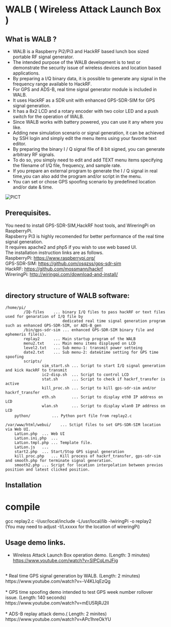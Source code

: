 # WALB ( Wireless Attack Launch Box ) 
## What is WALB ?
* WALB is a Raspberry Pi2/Pi3 and HackRF based lunch box sized portable RF signal generator.
* The intended purpose of the WALB development is to test or demonstrate the security issue of wireless devices and location based applications.
* By preparing a I/Q binary data, it is possible to generate any signal in the frequency range available to HackRF.
* For GPS and ADS-B, real time signal generator module is included in WALB.
* It uses HackRF as a SDR unit with enhanced GPS-SDR-SIM for GPS signal generation.
* It has a 8x2 LCD and a rotary encoder with two color LED and a push switch for the operation of WALB.
* Since WALB works with battery powered, you can use it any where you like.
* Adding new simulation scenario or signal generation, it can be achieved by SSH login and simply edit the menu items using your favorite text editor. 
* By preparing the binary I / Q signal file of 8 bit signed, you can generate arbitrary RF signals.
* To do so, you simply need to edit and add TEXT menu items specifying the filename of I/Q file, frequency, and sample rate.
* If you prepare an external program to generate the I / Q signal in real time,you can also add the program and/or script in the menu. 
* You can set or chose GPS spoofing scenario by predefined location and/or date & time.

![PICT](https://github.com/crecentmoon/WALB/blob/master/images/WALB.png)

## Prerequisites. 
You need to install GPS-SDR-SIM,HackRF host tools, and WireringPi on RaspberryPi.<br>
Rapsberry Pi3 is highly recomended for better performance of the real time signal generation.<br>
It requires apache2 and php5 if you wish to use web based UI.<br>
The installation instruction links are as follows.<br> 
RaspberryPi:
https://www.raspberrypi.org/<br>
GPS-SDR-SIM: 
https://github.com/osqzss/gps-sdr-sim<br>
HackRF:
https://github.com/mossmann/hackrf<br>
WireringPi:
http://wiringpi.com/download-and-install/
<br><br>
## directory structure of WALB software:<br>
```
/home/pi/
        /IQ-files    ... binary I/Q files to pass hackRF or text files used for genaration of I/Q file by 
                         dedicated real time signal generation program such as enhanced GPS-SDR-SIM, or ADS-B_gen
        /bin/gps-sdr-sim ... enhanced GPS-SDR-SIM binary file and  ephemeris file(s).
        replay2      ... Main startup program of the WALB
        menu2.txt    ... Main menu items displayed on LCD
        level2.txt   ... Sub menu-1: transmit power setteing
        date2.txt    ... Sub menu-2: date&time setting for GPS time spoofing
        scripts/
                sim_start.sh ... Script to start I/Q signal generation and kick HackRF to transmit
                ic2-disp.sh  ... Script to control LCD
                stat.sh      ... Script to check if hackrf_transfer is active
                kill_proc.sh ... Script to kill gps-sdr-sim and/or hackrf_transfer
                eth.sh       ... Script to display eth0 IP address on LCD
                wlan.sh      ... Script to display wlan0 IP address on LCD
	python/		　　 ... Python port file from replay2.c

/var/www/html/webui/    ... Sctipt files to set GPS-SDR-SIM location via Web UI. 
	LatLon.php	... Web UI
	LatLon.ini.php	...  
	LatLon.tmpl.php	... Template file.
	LatLon.js	... 
	start2.php	... Start/Stop GPS signal generation
	kill_proc.php	... Kill process of hackrf_transfer, gps-sdr-sim and smooth.php for terminate signal generation.
	smooth2.php	... Script for location interpolation between previos position and latest clicked position.
```    
## Installation
# compile
gcc replay2.c -I/usr/local/include -L/usr/local/lib -lwiringPi -o replay2<br>
(You may need to adjust -I/Lxxxxx for the location of wireringPi)<br>

## Usage demo links.<br>
* Wireless Attack Launch Box operation demo. (Length: 3 minutes)<br>
https://www.youtube.com/watch?v=SIPCqLmJFig<br>
<br>
* Real time GPS signal generation by WALB. (Length: 2 minutes)<br>
https://www.youtube.com/watch?v=-V4KLIqEzQg<br>
<br>
* GPS time spoofing demo intended to test GPS week number rollover issue. (Length: 140 seconds)<br>
https://www.youtube.com/watch?v=mEU5RjRJ2lI<br>
<br>
* ADS-B replay attack demo.( Length: 2 minites)<br>
https://www.youtube.com/watch?v=APc1hreOkYU<br>
